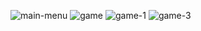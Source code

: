 ![main-menu](https://cloud.githubusercontent.com/assets/4124371/22854814/8700d476-f086-11e6-94be-b6346f0af77e.png)
![game](https://cloud.githubusercontent.com/assets/4124371/22854823/8af67c84-f086-11e6-80ee-5c3a46edc4c4.png)
![game-1](https://cloud.githubusercontent.com/assets/4124371/22854824/8b0ec104-f086-11e6-8786-a7c436226ec9.png)
![game-3](https://cloud.githubusercontent.com/assets/4124371/22854825/8b1a5aaa-f086-11e6-8332-30b982a1f81f.png)
